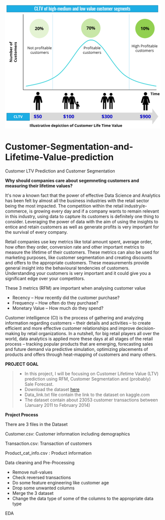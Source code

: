 ![Image description](CLV.png)

# Customer-Segmentation-and-Lifetime-Value-prediction
Customer LTV Prediction and Customer Segmentation

**Why should companies care about segemneting customers and measuring their lifetime values?**


It's now a known fact that the power of effective Data Science and Analytics has been felt by almost all the business industries with the retail sector being the most impacted. The competition within the retail industry/e-commerce, is growing every day and if a company wants to remain relevant in this industry, using data to capture its customers is definitely one thing to consider. Leveraging the power of data with the aim of using the insights to entice and retain customers as well as generate profits is very important for the survival of every company.

Retail companies use key metrics like total amount spent, average order, how often they order, conversion rate and other important metrics to measure the lifetime of their customers. These metrics can also be used for marketing purposes, like customer segmentation and creating discounts and offers to the appropriate customers. These measurements provide general insight into the behavioural tendencies of customers. Understanding your customers is very important and it could give you a significant edge over your competitors.

These 3 metrics (RFM) are important when analysing customer value

* Recency – How recently did the customer purchase?
* Frequency – How often do they purchase?
* Monetary Value – How much do they spend?

Customer intelligence (CI) is the process of gathering and analyzing information regarding customers – their details and activities – to create efficient and more effective customer relationships and improve decision-making by retail organizations. In a nutshell, for big retail players all over the world, data analytics is applied more these days at all stages of the retail process – tracking popular products that are emerging, forecasting sales and future demand via predictive simulation, optimizing placements of products and offers through heat-mapping of customers and many others.

**PROJECT GOAL**

> * In this project,  I will be focusing on Customer Lifetime Value (LTV) prediction using RFM, Customer Segmentation and (probably) Sale Forecast.
> * Download the dataset [here](https://drive.google.com/drive/folders/1z8uUQBl12Fu-3eY9CGDVd_RfpUipzrj2?usp=sharing)
> * Data_link.txt file contain the link to the dataset on kaggle.com
> * The dataset contain about 23053 customer transactions between (January 2011 to February 2014)


**Project Process**

There are 3 files in the Dataset

Customer.csv: Customer information including demographics

Transaction.csv: Transaction of customers

Product_cat_info.csv : Product information

Data cleaning and Pre-Processing
* Remove null-values
* Check reversed transactions
* Do some feature engineering like customer age
* Drop some unwanted columns
* Merge the 3 dataset
* Change the data type of some of the columns to the appropriate data type

EDA
